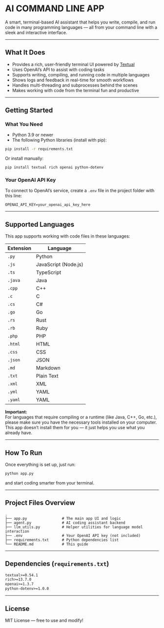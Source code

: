 # AI COMMAND LINE APP

A smart, terminal-based AI assistant that helps you write, compile, and run code in many programming languages — all from your command line with a sleek and interactive interface.

---

## What It Does

- Provides a rich, user-friendly terminal UI powered by [Textual](https://github.com/Textualize/textual)
- Uses OpenAI’s API to assist with coding tasks
- Supports writing, compiling, and running code in multiple languages
- Shows logs and feedback in real-time for smooth workflows
- Handles multi-threading and subprocesses behind the scenes
- Makes working with code from the terminal fun and productive

---

## Getting Started

### What You Need

- Python 3.9 or newer
- The following Python libraries (install with pip):

```bash
pip install -r requirements.txt
```

Or install manually:

```bash
pip install textual rich openai python-dotenv
```

### Your OpenAI API Key

To connect to OpenAI’s service, create a `.env` file in the project folder with this line:

```env
OPENAI_API_KEY=your_openai_api_key_here
```

---

## Supported Languages

This app supports working with code files in these languages:

| Extension | Language            |
|-----------|---------------------|
| `.py`     | Python              |
| `.js`     | JavaScript (Node.js)|
| `.ts`     | TypeScript          |
| `.java`   | Java                |
| `.cpp`    | C++                 |
| `.c`      | C                   |
| `.cs`     | C#                  |
| `.go`     | Go                  |
| `.rs`     | Rust                |
| `.rb`     | Ruby                |
| `.php`    | PHP                 |
| `.html`   | HTML                |
| `.css`    | CSS                 |
| `.json`   | JSON                |
| `.md`     | Markdown            |
| `.txt`    | Plain Text          |
| `.xml`    | XML                 |
| `.yml`    | YAML                |
| `.yaml`   | YAML                |

**Important:**  
For languages that require compiling or a runtime (like Java, C++, Go, etc.), please make sure you have the necessary tools installed on your computer. This app doesn’t install them for you — it just helps you use what you already have.

---

## How To Run

Once everything is set up, just run:

```bash
python app.py
```

and start coding smarter from your terminal.

---

## Project Files Overview

```
.
├── app.py                # The main app UI and logic
├── agent.py              # AI coding assistant backend
├── llm_utils.py          # Helper utilities for language model interaction
├── .env                  # Your OpenAI API key (not included)
├── requirements.txt      # Python dependencies list
└── README.md             # This guide
```

---

## Dependencies (`requirements.txt`)

```txt
textual>=0.54.1
rich>=13.7.0
openai>=1.3.7
python-dotenv>=1.0.0
```

---

## License

MIT License — free to use and modify!
